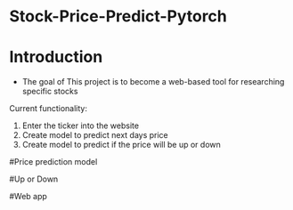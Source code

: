 # Stock-Price-Predict-Pytorch

# Introduction 

- The goal of This project is to become a web-based tool for researching specific stocks

Current functionality: 
1) Enter the ticker into the website
2) Create model to predict next days price
3) Create model to predict if the price will be up or down

#Price prediction model 

#Up or Down 

#Web app
